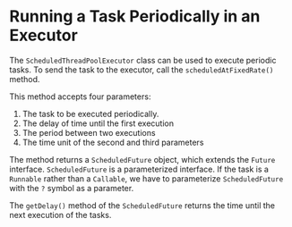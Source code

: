 # Running a Task Periodically in an Executor

The `ScheduledThreadPoolExecutor` class can be used to execute periodic tasks. 
To send the task to the executor, call the `scheduledAtFixedRate()` method. 

This method accepts four parameters:
1. The task to be executed periodically.
2. The delay of time until the first execution
3. The period between two executions
4. The time unit of the second and third parameters

The method returns a `ScheduledFuture` object, which extends the `Future` interface.
`ScheduledFuture` is a parameterized interface. If the task is a `Runnable` rather 
than a `Callable`, we have to parameterize `ScheduledFuture` with the `?` symbol as
a parameter.

The `getDelay()` method of the `ScheduledFuture` returns the time until the next execution
of the tasks.
